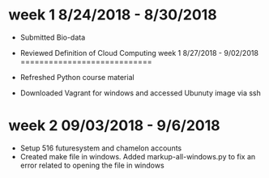 week 1 8/24/2018 - 8/30/2018
============================

* Submitted Bio-data
* Reviewed Definition of Cloud Computing
week 1 8/27/2018 - 9/02/2018
============================

* Refreshed Python course material
* Downloaded Vagrant for windows and accessed Ubunuty image via ssh

week 2 09/03/2018 - 9/6/2018
===========================

* Setup 516 futuresystem and chamelon accounts
* Created make file in windows. Added markup-all-windows.py to fix an error related to opening the file in windows
